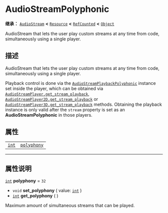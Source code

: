 <!-- ⚠ 请勿编辑本文件 ⚠ -->
<!-- 本文档使用脚本从 WeDot 引擎源码仓库生成。 -->
<!-- 生成脚本：https://github.com/WeDot-Engine/WeDot/tree/4.3/doc/tools/make_md.py； -->
<!-- 原文件：https://github.com/WeDot-Engine/WeDot/tree/4.3/doc/classes/AudioStreamPolyphonic.xml。 -->

<div id="_class_audiostreampolyphonic"></div>

# AudioStreamPolyphonic

**继承：** [`AudioStream`](class_audiostream.md) **<** [`Resource`](class_resource.md) **<** [`RefCounted`](class_refcounted.md) **<** [`Object`](class_object.md)

AudioStream that lets the user play custom streams at any time from code, simultaneously using a single player.

## 描述

AudioStream that lets the user play custom streams at any time from code, simultaneously using a single player.

Playback control is done via the [`AudioStreamPlaybackPolyphonic`](class_audiostreamplaybackpolyphonic.md) instance set inside the player, which can be obtained via [`AudioStreamPlayer.get_stream_playback`](#class_audiostreamplayer_method_get_stream_playback), [`AudioStreamPlayer2D.get_stream_playback`](#class_audiostreamplayer2d_method_get_stream_playback) or [`AudioStreamPlayer3D.get_stream_playback`](#class_audiostreamplayer3d_method_get_stream_playback) methods. Obtaining the playback instance is only valid after the `stream` property is set as an **AudioStreamPolyphonic** in those players.

## 属性

|||
|:-:|:--|
| [`int`](class_int.md) | [`polyphony`](#class_audiostreampolyphonic_property_polyphony) | ``32`` |

<!-- rst-class:: classref-section-separator -->

---

## 属性说明

<div id="_class_audiostreampolyphonic_property_polyphony"></div>

[`int`](class_int.md) **polyphony** = ``32`` <div id="class_audiostreampolyphonic_property_polyphony"></div>

- `void` **set_polyphony** ( value: [`int`](class_int.md) )
- [`int`](class_int.md) **get_polyphony** ( )

Maximum amount of simultaneous streams that can be played.

[^virtual]: 本方法通常需要用户覆盖才能生效。
[^const]: 本方法无副作用，不会修改该实例的任何成员变量。
[^vararg]: 本方法除了能接受在此处描述的参数外，还能够继续接受任意数量的参数。
[^constructor]: 本方法用于构造某个类型。
[^static]: 调用本方法无需实例，可直接使用类名进行调用。
[^operator]: 本方法描述的是使用本类型作为左操作数的有效运算符。
[^bitfield]: 这个值是由下列位标志构成位掩码的整数。
[^void]: 无返回值。

